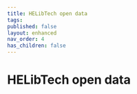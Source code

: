 ```yaml
---
title: HELibTech open data
tags:
published: false
layout: enhanced
nav_order: 4
has_children: false
---
```


# HELibTech open data
